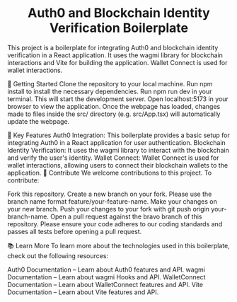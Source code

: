 <div align="center">
  <h1>Auth0 and Blockchain Identity Verification Boilerplate</h1>
</div>
This project is a boilerplate for integrating Auth0 and blockchain identity verification in a React application. It uses the wagmi library for blockchain interactions and Vite for building the application. Wallet Connect is used for wallet interactions.

🚀 Getting Started
Clone the repository to your local machine.
Run npm install to install the necessary dependencies.
Run npm run dev in your terminal. This will start the development server.
Open localhost:5173 in your browser to view the application.
Once the webpage has loaded, changes made to files inside the src/ directory (e.g. src/App.tsx) will automatically update the webpage.

🌟 Key Features
Auth0 Integration: This boilerplate provides a basic setup for integrating Auth0 in a React application for user authentication.
Blockchain Identity Verification: It uses the wagmi library to interact with the blockchain and verify the user's identity.
Wallet Connect: Wallet Connect is used for wallet interactions, allowing users to connect their blockchain wallets to the application.
🤝 Contribute
We welcome contributions to this project. To contribute:

Fork this repository.
Create a new branch on your fork. Please use the branch name format feature/your-feature-name.
Make your changes on your new branch.
Push your changes to your fork with git push origin your-branch-name.
Open a pull request against the bravo branch of this repository.
Please ensure your code adheres to our coding standards and passes all tests before opening a pull request.

📚 Learn More
To learn more about the technologies used in this boilerplate, check out the following resources:

Auth0 Documentation – Learn about Auth0 features and API.
wagmi Documentation – Learn about wagmi Hooks and API.
WalletConnect Documentation – Learn about WalletConnect features and API.
Vite Documentation – Learn about Vite features and API.